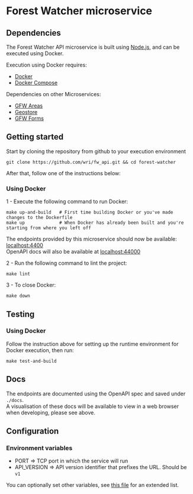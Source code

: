 # Forest Watcher microservice

## Dependencies

The Forest Watcher API microservice is built using [Node.js](https://nodejs.org/en/), and can be executed using Docker.

Execution using Docker requires:
- [Docker](https://www.docker.com/)
- [Docker Compose](https://docs.docker.com/compose/)

Dependencies on other Microservices:
- [GFW Areas](https://github.com/gfw-api/gfw-area)
- [Geostore](https://github.com/gfw-api/gfw-geostore-api)
- [GFW Forms](https://github.com/wri/fw_forms)

## Getting started

Start by cloning the repository from github to your execution environment

```
git clone https://github.com/wri/fw_api.git && cd forest-watcher
```

After that, follow one of the instructions below:

### Using Docker

1 - Execute the following command to run Docker:

```shell
make up-and-build   # First time building Docker or you've made changes to the Dockerfile
make up             # When Docker has already been built and you're starting from where you left off
```

The endpoints provided by this microservice should now be available: 
[localhost:4400](http://localhost:4400)\
OpenAPI docs will also be available at [localhost:44000](http://localhost:44000)

2 - Run the following command to lint the project:

```shell
make lint
```

3 - To close Docker:

```shell
make down
```

## Testing

### Using Docker

Follow the instruction above for setting up the runtime environment for Docker execution, then run:
```shell
make test-and-build
```

## Docs

The endpoints are documented using the OpenAPI spec and saved under `./docs`.\
A visualisation of these docs will be available to view in a web browser 
when developing, please see above.

## Configuration

### Environment variables

- PORT => TCP port in which the service will run
- API_VERSION => API version identifier that prefixes the URL. Should be `v1`

You can optionally set other variables, see [this file](config/custom-environment-variables.json) for an extended list.
